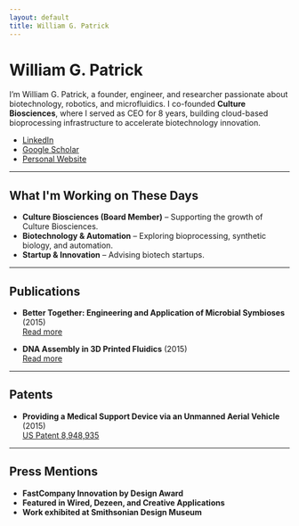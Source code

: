 ```yaml
---
layout: default
title: William G. Patrick
---
```


# William G. Patrick

I’m William G. Patrick, a founder, engineer, and researcher passionate about biotechnology, robotics, and microfluidics. I co-founded **Culture Biosciences**, where I served as CEO for 8 years, building cloud-based bioprocessing infrastructure to accelerate biotechnology innovation.

- [LinkedIn](https://www.linkedin.com/in/wgpatrick)
- [Google Scholar](https://scholar.google.com/citations?user=pE91wmIAAAAJ&hl=en)
- [Personal Website](https://www.iamwillpatrick.com)

---

## What I'm Working on These Days

- **Culture Biosciences (Board Member)** – Supporting the growth of Culture Biosciences.
- **Biotechnology & Automation** – Exploring bioprocessing, synthetic biology, and automation.
- **Startup & Innovation** – Advising biotech startups.

---

## Publications

- **Better Together: Engineering and Application of Microbial Symbioses** (2015)  
  [Read more](https://scholar.google.com/citations?user=pE91wmIAAAAJ&hl=en)

- **DNA Assembly in 3D Printed Fluidics** (2015)  
  [Read more](https://scholar.google.com/citations?user=pE91wmIAAAAJ&hl=en)

---

## Patents

- **Providing a Medical Support Device via an Unmanned Aerial Vehicle** (2015)  
  [US Patent 8,948,935](https://scholar.google.com/citations?user=pE91wmIAAAAJ&hl=en)

---

## Press Mentions

- **FastCompany Innovation by Design Award**  
- **Featured in Wired, Dezeen, and Creative Applications**  
- **Work exhibited at Smithsonian Design Museum**
